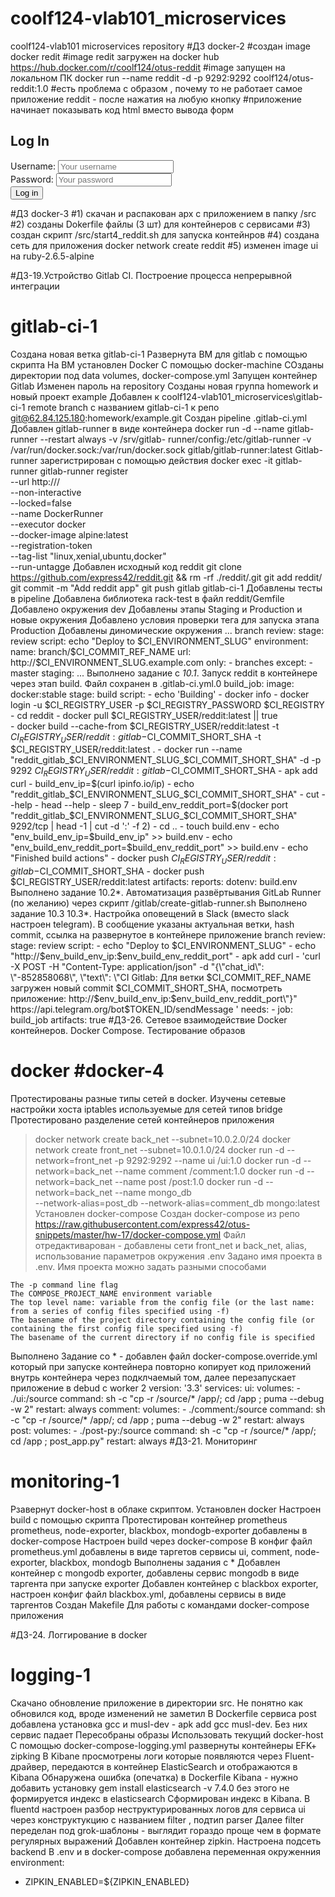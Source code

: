 # coolf124-vlab101_microservices
coolf124-vlab101 microservices repository
#ДЗ docker-2
#создан image docker redit 
#image redit загружен на docker hub https://hub.docker.com/r/coolf124/otus-reddit
#image запущен на локальном ПК docker run --name reddit -d -p 9292:9292 coolf124/otus-reddit:1.0
#есть проблема с образом , почему то не работает самое приложение reddit - после нажатия на любую кнопку
#приложение начинает показывать код html вместо вывода форм <h2>Log In</h2> <form action='/login' method='post' role='form'> <div class='form-group'> <label for='username'>Username:</label> <input class='form-control' id='username' name='username' placeholder='Your username'> </div> <div class='form-group'> <label for='password'>Password:</label> <input class='form-control' id='password' name='password' placeholder='Your password'> </div> <div class='form-group'> <input class='btn btn-primary' type='submit' value='Log in'> </div> </form>
#ДЗ docker-3
#1) скачан и распакован арх  с приложением в папку /src
#2) созданы Dokerfile файлы (3 шт) для контейнеров с сервисами
#3) создан скрипт /src/start4_reddit.sh для запуска контейнров
#4) создана сеть для приложения
docker network create reddit
#5) изменен image ui на ruby-2.6.5-alpine

#ДЗ-19.Устройство Gitlab CI. Построение процесса непрерывной интеграции 
# gitlab-ci-1
Создана новая ветка gitlab-ci-1
Развернута ВМ для gitlab с помощью скрипта
На ВМ установлен Docker С помощью docker-machine
СОзданы директории под data volumes, docker-compose.yml
Запущен контейнер Gitlab
Изменен пароль на repository
Созданы новая группа homework и  новый проект example
Добавлен к  coolf124-vlab101_microservices\gitlab-ci-1  remote branch c названием  gitlab-ci-1  к репо git@62.84.125.180:homework/example.git
Создан pipeline .gitlab-ci.yml
Добавлен gitlab-runner в виде контейнера
    docker run -d --name gitlab-runner --restart always -v /srv/gitlab-
    runner/config:/etc/gitlab-runner -v /var/run/docker.sock:/var/run/docker.sock
    gitlab/gitlab-runner:latest
Gitlab-runner зарегистрирован с помощью  действия
    docker exec -it gitlab-runner gitlab-runner register \
    --url http://<your-ip>/ \
    --non-interactive \
    --locked=false \
    --name DockerRunner \
    --executor docker \
    --docker-image alpine:latest \
    --registration-token <your-token> \
    --tag-list "linux,xenial,ubuntu,docker" \
    --run-untagge
Добавлен исходный код reddit 
    git clone https://github.com/express42/reddit.git && rm -rf ./reddit/.git
    git add reddit/
    git commit -m "Add reddit app"
    git push gitlab gitlab-ci-1
Добавлены тесты в pipeline
Добавлена библиотека rack-test в файл reddit/Gemfile
Добавлено окружения dev
Добавлены этапы Staging и Production и новые окружения
Добавлено условия проверки тега для запуска этапа Production
Добавлены диномические окружения 
    ...
    branch review:
    stage: review
    script: echo "Deploy to $CI_ENVIRONMENT_SLUG"
    environment:
    name: branch/$CI_COMMIT_REF_NAME
    url: http://$CI_ENVIRONMENT_SLUG.example.com
    only:
    - branches
    except:
    - master
    staging:
    ...
Выполнено задание с *10.1*. Запуск reddit в контейнере через этап build. Файл сохранен в .gitlab-ci.yml.0
    build_job:
  image: docker:stable
  stage: build
  script:
    - echo 'Building'
    - docker info
    - docker login -u $CI_REGISTRY_USER -p $CI_REGISTRY_PASSWORD $CI_REGISTRY
    - cd reddit
    - docker pull $CI_REGISTRY_USER/reddit:latest  || true  
    - docker build  --cache-from $CI_REGISTRY_USER/reddit:latest -t $CI_REGISTRY_USER/reddit:gitlab-$CI_COMMIT_SHORT_SHA -t $CI_REGISTRY_USER/reddit:latest . 
    - docker run --name "reddit_gitlab_$CI_ENVIRONMENT_SLUG_$CI_COMMIT_SHORT_SHA" -d -p 9292 $CI_REGISTRY_USER/reddit:gitlab-$CI_COMMIT_SHORT_SHA
    - apk add curl
    - build_env_ip=$(curl ipinfo.io/ip)
    - echo "reddit_gitlab_$CI_ENVIRONMENT_SLUG_$CI_COMMIT_SHORT_SHA"
    - cut --help
    - head --help
    - sleep 7
    - build_env_reddit_port=$(docker port "reddit_gitlab_$CI_ENVIRONMENT_SLUG_$CI_COMMIT_SHORT_SHA" 9292/tcp | head -1 | cut -d ':' -f 2)
    - cd ..
    - touch build.env
    - echo "env_build_env_ip=$build_env_ip" >> build.env
    - echo "env_build_env_reddit_port=$build_env_reddit_port" >> build.env
    - echo "Finished build actions"
    - docker push $CI_REGISTRY_USER/reddit:gitlab-$CI_COMMIT_SHORT_SHA
    - docker push $CI_REGISTRY_USER/reddit:latest 
  artifacts:
    reports:
      dotenv: build.env
Выполнено задание 10.2*. Автоматизация развёртывания GitLab Runner (по желанию) через скрипт /gitlab/create-gitlab-runner.sh
Выполнено задание 10.3 10.3*. Настройка оповещений в Slack (вместо slack настроен telegram). В сообщение указаны актуальная ветки, hash commit, ссылка на развернутое в контейнере приложение
   branch review:
  stage: review
  script: 
    - echo "Deploy to $CI_ENVIRONMENT_SLUG"
    - echo "http://$env_build_env_ip:$env_build_env_reddit_port"
    - apk add curl
    - 'curl -X POST -H "Content-Type: application/json" -d "{\"chat_id\": \"-852858068\", \"text\": \"CI Gitlab: Для ветки $CI_COMMIT_REF_NAME загружен новый commit $CI_COMMIT_SHORT_SHA, посмотреть приложение: http://$env_build_env_ip:$env_build_env_reddit_port\"}" https://api.telegram.org/bot$TOKEN_ID/sendMessage '
  needs:
    - job: build_job
      artifacts: true
#ДЗ-26. Сетевое взаимодействие Docker контейнеров. Docker Compose. Тестирование образов  
# docker #docker-4
Протестированы разные типы сетей в docker. Изучены сетевые настройки хоста iptables используемые для сетей типов bridge
Протестировано разделение сетей контейнеров приложения 
> docker network create back_net --subnet=10.0.2.0/24
> docker network create front_net --subnet=10.0.1.0/24
 docker run -d --network=front_net -p 9292:9292 --name ui <your-login>/ui:1.0
> docker run -d --network=back_net --name comment <your-login>/comment:1.0
> docker run -d --network=back_net --name post <your-login>/post:1.0
> docker run -d --network=back_net --name mongo_db \
--network-alias=post_db --network-alias=comment_db mongo:latest
Установлен docker-compose
Создан docker-compose из репо https://raw.githubusercontent.com/express42/otus-snippets/master/hw-17/docker-compose.yml
Файл отредактиварован - добавлены сети front_net и back_net, alias, использование параметров окружения .env
Задано имя проекта в .env. Имя проекта можно задать разными способами

    The -p command line flag
    The COMPOSE_PROJECT_NAME environment variable
    The top level name: variable from the config file (or the last name: from a series of config files specified using -f)
    The basename of the project directory containing the config file (or containing the first config file specified using -f)
    The basename of the current directory if no config file is specified
Выполнено  Задание со * - добавлен файл docker-compose.override.yml который при запуске контейнера повторно копирует код приложений внутрь контейнера через подклчаемый том, далее перезапускает приложение в debud с worker 2
  version: '3.3'
services:
  ui:
    volumes:
      - ./ui:/source
    command: sh -c "cp -r /source/* /app/; cd /app ; puma --debug -w 2" 
    restart: always
  comment:
    volumes:
      - ./comment:/source
    command: sh -c "cp -r /source/* /app/; cd /app ; puma --debug -w 2" 
    restart: always
  post:
    volumes:
      - ./post-py:/source
    command: sh -c "cp -r /source/* /app/; cd /app ; post_app.py"
    restart: always
#ДЗ-21. Мониторинг 
# monitoring-1
Рзавернут docker-host в облаке скриптом. Установлен docker
Настроен build с помощью скрипта
Протестирован контейнер prometheus
prometheus, node-exporter, blackbox, mondogb-exporter добавлены в docker-compose
Настроен build через docker-compose
В конфиг файл prometheus.yml добавлены в виде таргетов сервисы ui, comment, node-exporter, blackbox, mondogb
Выполнены задания с *
Добавлен контейнер с mongodb exporter, добавлены сервис mongodb в виде таргента при запуске exporter
Добавлен контейнер с blackbox exporter, настроен конфиг файл blackbox.yml, добавлены сервисы в виде таргентов
Создан Makefile Для работы с командами docker-compose приложения

#ДЗ-24. Логгирование в docker 
# logging-1
Скачано обновление приложение в директории src. Не понятно как обновился код, вроде изменений не заметил
В Dockerfile сервиса post добавлена установка gcc и musl-dev - apk add gcc musl-dev. Без них сервис падает
Пересобраны образы
Использовать текущий docker-host
С помощью docker-compose-logging.yml развернуты контейнеры EFK+ zipking
В Kibane просмотрены логи которые появляются через Fluent-драйвер, передаются в контейнер ElasticSearch и отображаются в Kibana
Обнаружена ошибка (опечатка) в Dockerfile Kibana - нужно добавить установку gem install elasticsearch -v 7.4.0  без этого не формируется индекс  в elasticsearch
Сформирован индекс в Kibana. В fluentd настроен разбор неструктурированных логов для сервиса ui через конструктукцию с названием filter , подтип parser
Далее filter переделан под grok-шаблоны - выглядит гораздо проще чем в формате регулярных выражений
Добавлен контейнер zipkin. Настроена подсеть backend
В .env и в docker-compose добавлена переменная окруженния 
environment:
- ZIPKIN_ENABLED=${ZIPKIN_ENABLED}
